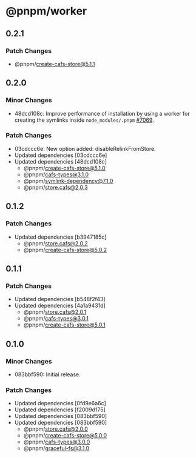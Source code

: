 # @pnpm/worker

## 0.2.1

### Patch Changes

- @pnpm/create-cafs-store@5.1.1

## 0.2.0

### Minor Changes

- 48dcd108c: Improve performance of installation by using a worker for creating the symlinks inside `node_modules/.pnpm` [#7069](https://github.com/pnpm/pnpm/pull/7069).

### Patch Changes

- 03cdccc6e: New option added: disableRelinkFromStore.
- Updated dependencies [03cdccc6e]
- Updated dependencies [48dcd108c]
  - @pnpm/create-cafs-store@5.1.0
  - @pnpm/cafs-types@3.1.0
  - @pnpm/symlink-dependency@7.1.0
  - @pnpm/store.cafs@2.0.3

## 0.1.2

### Patch Changes

- Updated dependencies [b3947185c]
  - @pnpm/store.cafs@2.0.2
  - @pnpm/create-cafs-store@5.0.2

## 0.1.1

### Patch Changes

- Updated dependencies [b548f2f43]
- Updated dependencies [4a1a9431d]
  - @pnpm/store.cafs@2.0.1
  - @pnpm/cafs-types@3.0.1
  - @pnpm/create-cafs-store@5.0.1

## 0.1.0

### Minor Changes

- 083bbf590: Initial release.

### Patch Changes

- Updated dependencies [0fd9e6a6c]
- Updated dependencies [f2009d175]
- Updated dependencies [083bbf590]
- Updated dependencies [083bbf590]
  - @pnpm/store.cafs@2.0.0
  - @pnpm/create-cafs-store@5.0.0
  - @pnpm/cafs-types@3.0.0
  - @pnpm/graceful-fs@3.1.0
